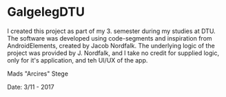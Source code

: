 # GalgelegDTU

I created this project as part of my 3. semester during my studies at DTU. The software was developed using code-segments and inspiration from AndroidElements, created by Jacob Nordfalk.
The underlying logic of the project was provided by J. Nordfalk, and I take no credit for supplied logic, only for it's application, and teh UI/UX of the app.



Mads "Arcires" Stege

Date: 3/11 - 2017
